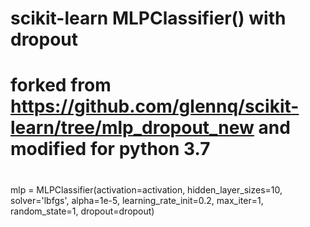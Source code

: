 # scikit-learn MLPClassifier() with dropout
# forked from https://github.com/glennq/scikit-learn/tree/mlp_dropout_new  and modified for python 3.7 
#  
mlp = MLPClassifier(activation=activation,
                                    hidden_layer_sizes=10,
                                    solver='lbfgs', alpha=1e-5,
                                    learning_rate_init=0.2, max_iter=1,
                                    random_state=1, dropout=dropout)
